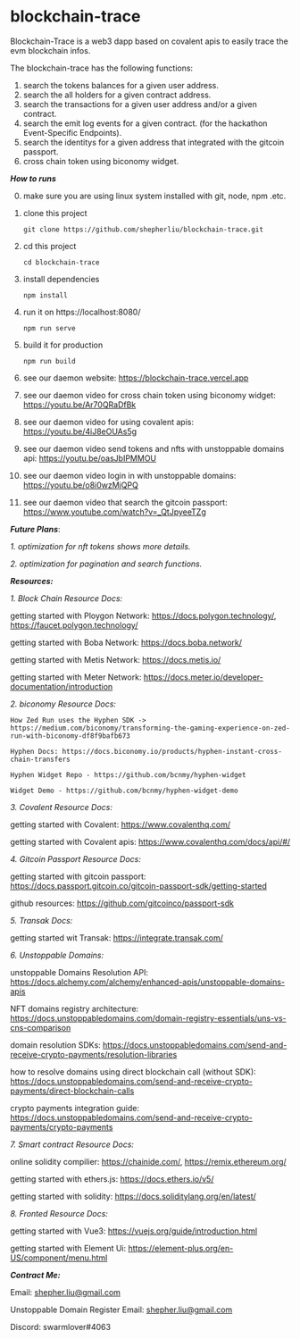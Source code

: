 # blockchain-trace
 
 Blockchain-Trace is a web3 dapp based on covalent apis to easily trace the evm blockchain infos.
 
 The blockchain-trace has the following functions:
 
 1. search the tokens balances for a given user address.
 2. search the all holders for a given contract address.
 3. search the transactions for a given user address and/or a given contract.
 4. search the emit log events for a given contract. (for the hackathon Event-Specific Endpoints).
 5. search the identitys for a given address that integrated with the gitcoin passport.
 6. cross chain token using biconomy widget.

***How to runs***

 0. make sure you are using linux system installed with git, node, npm .etc.
 
 1. clone this project
   
        git clone https://github.com/shepherliu/blockchain-trace.git
      
 2. cd this project

        cd blockchain-trace
      
 3. install dependencies
 
        npm install
        
 4. run it on https://localhost:8080/

        npm run serve
        
 5. build it for production

        npm run build
        
 6. see our daemon website: https://blockchain-trace.vercel.app
 
 7. see our daemon video for cross chain token using biconomy widget: https://youtu.be/Ar70QRaDfBk

 8. see our daemon video for using covalent apis: https://youtu.be/4iJ8eOUAs5g

 9. see our daemon video send tokens and nfts with unstoppable domains api: https://youtu.be/oasJbIPMMOU
 
 10. see our daemon video login in with unstoppable domains: https://youtu.be/o8i0wzMjQPQ
 
 11. see our daemon video that search the gitcoin passport: https://www.youtube.com/watch?v=_QtJpyeeTZg

 ***Future Plans***:

   *1. optimization for nft tokens shows more details.*
   
   *2. optimization for pagination and search functions.*
   
***Resources:***

*1. Block Chain Resource Docs:*

   getting started with Ploygon Network: https://docs.polygon.technology/, https://faucet.polygon.technology/
   
   getting started with Boba Network: https://docs.boba.network/
   
   getting started with Metis Network: https://docs.metis.io/

   getting started with Meter Network: https://docs.meter.io/developer-documentation/introduction
   
   
*2. biconomy Resource Docs:*

    How Zed Run uses the Hyphen SDK -> https://medium.com/biconomy/transforming-the-gaming-experience-on-zed-run-with-biconomy-df8f9bafb673
    
    Hyphen Docs: https://docs.biconomy.io/products/hyphen-instant-cross-chain-transfers

    Hyphen Widget Repo - https://github.com/bcnmy/hyphen-widget

    Widget Demo - https://github.com/bcnmy/hyphen-widget-demo

*3. Covalent Resource Docs:*

   getting started with Covalent:  https://www.covalenthq.com/
   
   getting started with Covalent apis: https://www.covalenthq.com/docs/api/#/
   
*4. Gitcoin Passport Resource Docs:*

   getting started with gitcoin passport: https://docs.passport.gitcoin.co/gitcoin-passport-sdk/getting-started
   
   github resources: https://github.com/gitcoinco/passport-sdk

*5. Transak Docs:*

   getting started wit Transak: https://integrate.transak.com/
   
*6. Unstoppable Domains:*

  unstoppable Domains Resolution API: https://docs.alchemy.com/alchemy/enhanced-apis/unstoppable-domains-apis

  NFT domains registry architecture: https://docs.unstoppabledomains.com/domain-registry-essentials/uns-vs-cns-comparison

  domain resolution SDKs: https://docs.unstoppabledomains.com/send-and-receive-crypto-payments/resolution-libraries 

  how to resolve domains using direct blockchain call (without SDK): https://docs.unstoppabledomains.com/send-and-receive-crypto-payments/direct-blockchain-calls 

  crypto payments integration guide: https://docs.unstoppabledomains.com/send-and-receive-crypto-payments/crypto-payments

*7. Smart contract Resource Docs:*

   online solidity compilier: https://chainide.com/, https://remix.ethereum.org/
   
   getting started with ethers.js: https://docs.ethers.io/v5/
   
   getting started with solidity: https://docs.soliditylang.org/en/latest/
   
*8. Fronted Resource Docs:*

   getting started with Vue3: https://vuejs.org/guide/introduction.html
   
   getting started with Element Ui: https://element-plus.org/en-US/component/menu.html
   
***Contract Me:***
  
   Email: shepher.liu@gmail.com

   Unstoppable Domain Register Email: shepher.liu@gmail.com
   
   Discord: swarmlover#4063
